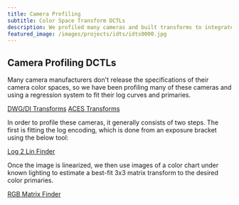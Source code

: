 ```yaml
---
title: Camera Profiling
subtitle: Color Space Transform DCTLs
description: We profiled many cameras and built transforms to integrate them into color management.
featured_image: /images/projects/idts/idts0000.jpg
---
```


## Camera Profiling DCTLs

Many camera manufacturers don't release the specifications of their camera color spaces, so we have been profiling many of these cameras and using a regression system to fit their log curves and primaries.

<a href="https://github.com/thatcherfreeman/dwg-transforms" class="button button--large">DWG/DI Transforms</a> <a href="https://github.com/thatcherfreeman/aces-transforms" class="button button--large">ACES Transforms</a>

In order to profile these cameras, it generally consists of two steps. The first is fitting the log encoding, which is done from an exposure bracket using the below tool:

<a href="https://github.com/thatcherfreeman/log2lin-finder" class="button button--large">Log 2 Lin Finder</a>

Once the image is linearized, we then use images of a color chart under known lighting to estimate a best-fit 3x3 matrix transform to the desired color primaries.

<a href="https://github.com/thatcherfreeman/rgb-matrix-finder" class="button button--large">RGB Matrix Finder</a>
